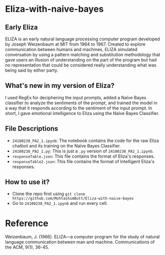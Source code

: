 # Eliza-with-naive-bayes

## Early Eliza
ELIZA is an early natural language processing computer program developed by Joseph Weizenbaum at MIT from 1964 to 1967. Created to explore communication between humans and machines, ELIZA simulated conversation by using a pattern matching and substitution methodology that gave users an illusion of understanding on the part of the program but had no representation that could be considered really understanding what was being said by either party.

## What's new in my version of Eliza?
I used RegEx for deciphering the input prompts, added a Naïve Bayes classifier to analyze the sentiments of the prompt, and trained the model in a way that it responds according to the sentiment of the input prompt. In short, I gave emotional intelligence to Eliza using the Naïve Bayes Classifier.

## File Descriptions
- `24100238_PA2_1.ipynb`: The notebook contains the code for the raw Eliza chatbot and its training on the Naïve Bayes Classifier.
- `24100238_PA2_1.py`: This is just a `.py` version of `24100238_PA2_1.ipynb`.
- `responseTable.json`: This file contains the format of Eliza's responses.
- `responseTable2.json`: This file contains the format of Intelligent Eliza's responses.

## How to use it?
- Clone the repo first using `git clone https://github.com/MohtashimButt/Eliza-with-naive-bayes`
- Go to `24100238_PA2_1.ipynb` and run every cell.

# Reference
Weizenbaum, J. (1966). ELIZA—a computer program for the study of natural language communication between man and machine. Communications of the ACM, 9(1), 36-45.
